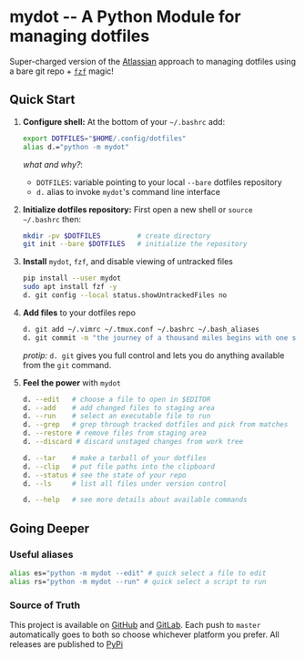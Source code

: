 # mydot -- A Python Module for managing dotfiles

Super-charged version of the [Atlassian][atlassian] approach to managing 
dotfiles using a bare git repo + [`fzf`][fzf] magic!

## Quick Start

1. **Configure shell:** At the bottom of your `~/.bashrc` add:

    ```bash
    export DOTFILES="$HOME/.config/dotfiles"
    alias d.="python -m mydot"
    ```

    _what and why?_:

    - `DOTFILES`: variable pointing to your local `--bare` dotfiles repository
    - `d.` alias to invoke `mydot`'s command line interface

2. **Initialize dotfiles repository:** First open a new shell or `source 
   ~/.bashrc` then:

    ```bash
    mkdir -pv $DOTFILES         # create directory
    git init --bare $DOTFILES   # initialize the repository
    ```

3. **Install** `mydot`, `fzf`, and disable viewing of untracked files

    ```bash
    pip install --user mydot
    sudo apt install fzf -y
    d. git config --local status.showUntrackedFiles no
    ```

3. **Add files** to your dotfiles repo

    ```bash
    d. git add ~/.vimrc ~/.tmux.conf ~/.bashrc ~/.bash_aliases
    d. git commit -m "the journey of a thousand miles begins with one step"
    ```

    _protip:_ `d. git` gives you full control and lets you do anything available from the `git` command.

4. **Feel the power** with `mydot`

    ```bash
    d. --edit   # choose a file to open in $EDITOR
    d. --add    # add changed files to staging area
    d. --run    # select an executable file to run
    d. --grep   # grep through tracked dotfiles and pick from matches
    d. --restore # remove files from staging area
    d. --discard # discard unstaged changes from work tree

    d. --tar    # make a tarball of your dotfiles
    d. --clip   # put file paths into the clipboard
    d. --status # see the state of your repo
    d. --ls     # list all files under version control

    d. --help   # see more details about available commands
    ```

## Going Deeper

### Useful aliases

```bash
alias es="python -m mydot --edit" # quick select a file to edit
alias rs="python -m mydot --run" # quick select a script to run
```

### Source of Truth

This project is available on [GitHub][github] and [GitLab][gitlab]. Each push 
to `master` automatically goes to both so choose whichever platform you prefer. 
All releases are published to [PyPi][pypi]

[github]: <https://github.com/gikeymarcia/mydot>
"Follow and Contribute on GitHub"
[gitlab]: <https://gitlab.com/gikeymarcia/mydot>
"Follow and Contribute on GitLab"
[pypi]: <https://pypi.org/project/mydot/>
"mydot project homepage on PyPi.org"
[atlassian]: <https://www.atlassian.com/git/tutorials/dotfiles>
"The best way to store your dotfiles: A bare Git repository"
[fzf]: <https://github.com/junegunn/fzf>
"A command-line fuzzy finder"
